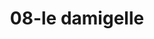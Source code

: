 ---
title: 08-le damigelle
image: 08-le damigelle.jpg
brand: Le-damigelle-di-Caroline-M
layout: vestito
---